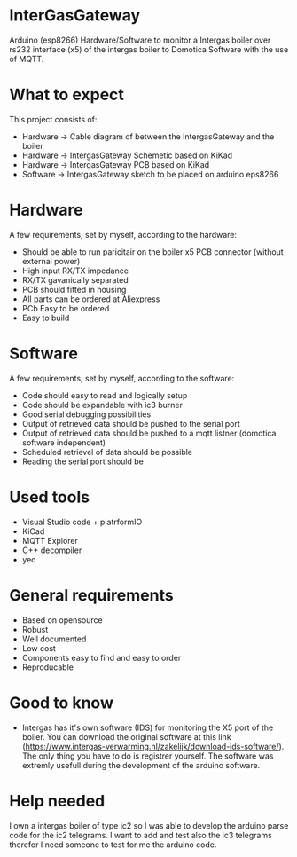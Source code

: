 # InterGasGateway
Arduino (esp8266) Hardware/Software to monitor a Intergas boiler over rs232 interface (x5) of the intergas boiler to Domotica Software with the use of MQTT.

# What to expect
This project consists of:
-  Hardware -> Cable diagram of between the IntergasGateway and the boiler
-  Hardware -> IntergasGateway Schemetic based on KiKad
-  Hardware -> IntergasGateway PCB based on KiKad
-  Software -> IntergasGateway sketch to be placed on arduino eps8266

# Hardware
A few requirements, set by myself, according to the hardware:
- Should be able to run paricitair on the boiler x5 PCB connector (without external power)
- High input RX/TX impedance
- RX/TX gavanically separated
- PCB should fitted in housing
- All parts can be ordered at Aliexpress
- PCb Easy to be ordered
- Easy to build

# Software
A few requirements, set by myself, according to the software:
- Code should easy to read and logically setup
- Code should be expandable with ic3 burner
- Good serial debugging possibilities
- Output of retrieved data should be pushed to the serial port
- Output of retrieved data should be pushed to a mqtt listner (domotica software independent)
- Scheduled retrievel of data should be possible
- Reading the serial port should be 

# Used tools
- Visual Studio code + platrformIO
- KiCad
- MQTT Explorer
- C++ decompiler
- yed

# General requirements
- Based on opensource
- Robust
- Well documented
- Low cost
- Components easy to find and easy to order
- Reproducable

# Good to know
- Intergas has it's own software (IDS) for monitoring the X5 port of the boiler. You can download the original software at this link (https://www.intergas-verwarming.nl/zakelijk/download-ids-software/). The only thing you have to do is registrer yourself. The software was extremly usefull during the development of the arduino software.


# Help needed
I own a intergas boiler of type ic2 so I was able to develop the arduino parse code for the ic2 telegrams. I want to add and test also the ic3 telegrams therefor I need someone to test for me the arduino code. 

